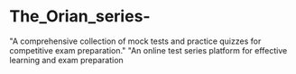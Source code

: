 # The_Orian_series-
"A comprehensive collection of mock tests and practice quizzes for competitive exam preparation."  "An online test series platform for effective learning and exam preparation
